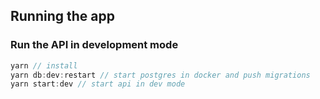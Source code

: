 
## Running the app

### Run the API in development mode
```javascript
yarn // install
yarn db:dev:restart // start postgres in docker and push migrations
yarn start:dev // start api in dev mode
```